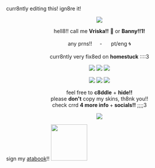 
curr8ntly editing this! ign8re it!

<p align="center">
  <img src="https://dividers.crd.co/assets/images/gallery10/1f2408b3.gif?v=05d33f91">
</p>

<p align="center">  
 hell8!! call me <b>Vriska!!</b> 🐋 or <b>Banny!!1!</b>
<br><br>any prns!!⠀⠀-⠀⠀ pt/eng 🌀 
<br><br>curr8ntly very fix8ed on <b>homestuck</b> ::::3
</p>

  <p align="center">
  <img src="https://64.media.tumblr.com/d9a0177c4bfc4c176cc359af021ff80e/e6a335b366e9be5c-63/s100x200/e1300acf5af446c6a5cddc357dd0744b7119d402.gifv">
      <img src="https://64.media.tumblr.com/5628b420908d42f957d27921a0603c62/20f5f5e8d318df97-68/s100x200/c0e00a128f56eed3bfb9abadc0fe3401b25eca71.gifv">
      <img src="https://adriansblinkiecollection.neocities.org/stamps/e99.png">
</p>

  <p align="center">
  <img src="https://adriansblinkiecollection.neocities.org/v55.gif">
      <img src="https://64.media.tumblr.com/0dfad85f91a1e143d88435512f90b000/20f5f5e8d318df97-79/s250x400/7dadd6a26b89cc652b477abbfed2089f1e156b03.gifv">
      <img src="https://adriansblinkiecollection.neocities.org/e14.gif">
</p>

<p align="center">
feel free to <b>c8ddle</b> + <b>hide!!</b>
<br>please <b>don't</b> copy my skins, th8nk you!!
<br>check crrd <b>4 more info </b>+<b> socials!!</b> ;;;;3
</p>


  <p align="center">
  <img src="https://dividers.crd.co/assets/images/gallery10/4dc7da57.gif?v=05d33f91">
</p>

 <p align="center"> 
    
  sign my [atabook](https://angelmizer.atabook.org/)!!
 <img src="https://static.wikia.nocookie.net/mspaintadventures/images/8/81/Vriska_Serket.png/revision/latest/scale-to-width/360?cb=20131109202341" width="98">
</p>
   
